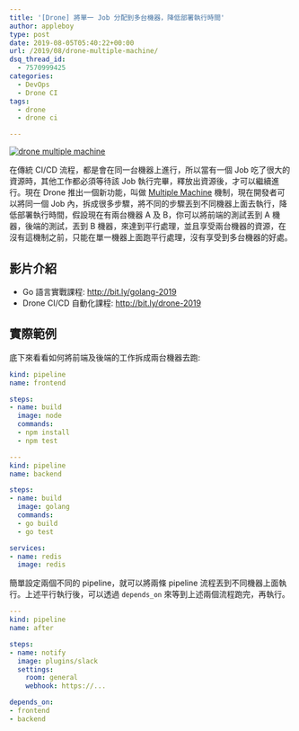 ```yaml
---
title: '[Drone] 將單一 Job 分配到多台機器，降低部署執行時間'
author: appleboy
type: post
date: 2019-08-05T05:40:22+00:00
url: /2019/08/drone-multiple-machine/
dsq_thread_id:
  - 7570999425
categories:
  - DevOps
  - Drone CI
tags:
  - drone
  - drone ci

---
```

[![drone multiple machine][1]][1]

在傳統 CI/CD 流程，都是會在同一台機器上進行，所以當有一個 Job 吃了很大的資源時，其他工作都必須等待該 Job 執行完畢，釋放出資源後，才可以繼續進行。現在 Drone 推出一個新功能，叫做 [Multiple Machine][2] 機制，現在開發者可以將同一個 Job 內，拆成很多步驟，將不同的步驟丟到不同機器上面去執行，降低部署執行時間，假設現在有兩台機器 A 及 B，你可以將前端的測試丟到 A 機器，後端的測試，丟到 B 機器，來達到平行處理，並且享受兩台機器的資源，在沒有這機制之前，只能在單一機器上面跑平行處理，沒有享受到多台機器的好處。

<!--more-->

## 影片介紹

  * Go 語言實戰課程: <http://bit.ly/golang-2019>
  * Drone CI/CD 自動化課程: <http://bit.ly/drone-2019>

## 實際範例

底下來看看如何將前端及後端的工作拆成兩台機器去跑:

```yaml
kind: pipeline
name: frontend

steps:
- name: build
  image: node
  commands:
  - npm install
  - npm test

---
kind: pipeline
name: backend

steps:
- name: build
  image: golang
  commands:
  - go build
  - go test

services:
- name: redis
  image: redis
```

簡單設定兩個不同的 pipeline，就可以將兩條 pipeline 流程丟到不同機器上面執行。上述平行執行後，可以透過 `depends_on` 來等到上述兩個流程跑完，再執行。

```yaml
---
kind: pipeline
name: after

steps:
- name: notify
  image: plugins/slack
  settings:
    room: general
    webhook: https://...

depends_on:
- frontend
- backend
```

 [1]: https://lh3.googleusercontent.com/q2Z5tLXdw_GINCveZ4860CTUhfnJtrhdSuWt4VItXWggiPnKqc0sI_0lvxz4lfB4v-MoCPNW50H16QwzQUzOwuIfgug6fvwemQme0Km9c9UeEdCYL2cZzHuK7lhZ4lMClDZ07CBVLiM=w1920-h1080 "drone multiple machine"
 [2]: https://docs.drone.io/user-guide/pipeline/multi-machine/